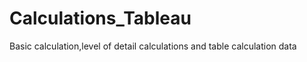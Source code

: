 # Calculations_Tableau

 Basic  calculation,level of detail calculations and table calculation data 
